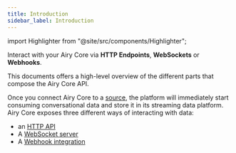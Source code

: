 ```yaml
---
title: Introduction
sidebar_label: Introduction
---
```


import Highlighter from "@site/src/components/Highlighter";

<Highlighter>

Interact with your Airy Core via **HTTP Endpoints**, **WebSockets** or **Webhooks**.

</Highlighter>

This documents offers a high-level overview of the different parts that
compose the Airy Core API.

Once you connect Airy Core to a [source](/getting-started/glossary.md#source), the
platform will immediately start consuming conversational data and store it in
its streaming data platform. Airy Core exposes three different ways of
interacting with data:

- an [HTTP API](/api/endpoints/introduction.md)
- A [WebSocket server](/api/websocket.md)
- A [Webhook integration](/api/webhook.md)
